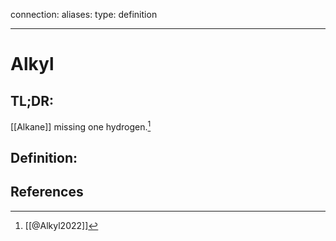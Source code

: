 
connection:
aliases: 
type: definition

---

# Alkyl

## TL;DR:
[[Alkane]] missing one hydrogen.[^1]

## Definition:


## References

[^1]: [[@Alkyl2022]]